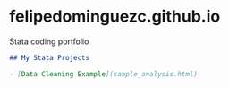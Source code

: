 # felipedominguezc.github.io
Stata coding portfolio

```markdown
## My Stata Projects

- [Data Cleaning Example](sample_analysis.html)

